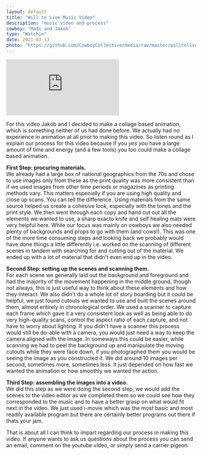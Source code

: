 ```yaml
---
layout: default
title: "Will to Live Music Video"
description: "music video and process"
cowboy: "Madi and Jakob"
type: "Watchin"
date: 2021-03-13
photo: "https://github.com/CowboyCollective/media/raw/master/willtolive.png"
---
```

<iframe src="https://www.youtube.com/embed/VB9rWrogn6w" id="youtube" frameborder="0" webkitallowfullscreen="true" mozallowfullscreen="true" allowfullscreen></iframe>

For this video Jakob and I decided to make a collage based animation, which is something neither of us had done before. We actually had no experience in animation at all prior to making this video. So listen round as I explain our process for this video because if you *yes you* have a large amount of time and energy (and a few tools) you too could make a collage based animation.

<b>First Step: procuring materials.</b><br>
We already had a large box of national geographics from the 70s and chose to use images only from these as the print quality was more consistent than if we used images from other time periods or magazines as printing methods vary. This matters especially if you are using high quality and close up scans. You can tell the difference. Using materials from the same source helped us create a cohesive look, especially with the tones and the print style.
We then went through each copy and hand cut out all the elements we wanted to use, a sharp exacto knife and self healing mats were very helpful here.
While our focus was mainly on cowboys we also needed plenty of backgrounds and props to go with them (and cows!). This was one of the more time consuming steps and looking back we probably would have done things a little differently i.e. worked on the scanning of different scenes in tandem with searching for and cutting out of the material. We ended up with a lot of material that didn't even end up in the video.

<b>Second Step: setting up the scenes and scanning them.</b><br>
 For each scene we generally laid out the background and foreground and had the majority of the movement happening in the middle ground, though not always, this is just useful way to think about these elements and how they interact. We also didn't do a whole lot of story boarding but it could be helpful, we just found cutouts we wanted to use and built the scenes around them, almost entirely in chronological order.  We used a scanner to capture each frame which gave it a very consistent look as well as being able to do very high-quality scans, control the aspect ratio of each capture, and not have to worry about lighting. If you didn't have a scanner this process would still be do-able with a camera, you would just need a way to keep the camera aligned with the image. In someways this could be easier, while scanning we had to peel the background up and manipulate the moving cutouts while they were face down, if you photographed them you would be seeing the image as you constructed it. We did around 10 images per second, sometimes more, sometimes less. It just depended on how fast we wanted the animation or how smoothly we wanted the action.

<b>Third Step: assembling the images into a video.</b><br>
We did this step as we were doing the second step, we would add the scenes to the video editor as we completed them so we could see how they corresponded to the music and to have a better grasp on what would fit next in the video. We just used i-movie which was the most basic and most readily available program but there are certainly better programs out there if thats your jam.

That is about all I can think to impart regarding our process in making this video. If anyone wants to ask us questions about the process you can send an email, comment on the youtube video, or simply send a carrier pigeon.
